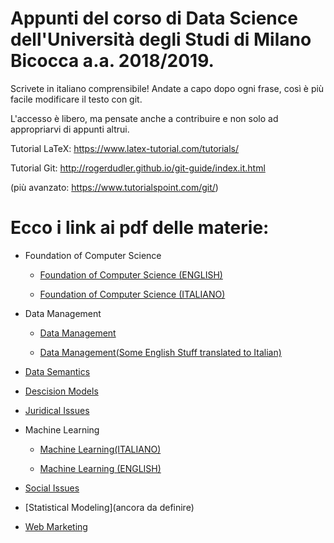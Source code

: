# Appunti del corso di Data Science dell'Università degli Studi di Milano Bicocca a.a. 2018/2019.

Scrivete in italiano comprensibile!
Andate a capo dopo ogni frase, così è più facile modificare il testo
con git.

L'accesso è libero, ma pensate anche a contribuire e non solo ad
appropriarvi di appunti altrui.




Tutorial LaTeX: https://www.latex-tutorial.com/tutorials/

Tutorial Git: http://rogerdudler.github.io/git-guide/index.it.html

(più avanzato: https://www.tutorialspoint.com/git/)



# Ecco i link ai pdf delle materie:

* Foundation of Computer Science 

  * [Foundation of Computer Science (ENGLISH)](https://github.com/moiraghif/appunti/blob/master/Foundation%20of%20Computer%20Science/AppuntiSQL.pdf)

  * [Foundation of Computer Science (ITALIANO)](https://github.com/moiraghif/appunti/blob/master/Foundation%20of%20Computer%20Science/Appunti%20di%20SQL%20(ITA).pdf)

* Data Management

  * [Data Management](https://github.com/moiraghif/appunti/blob/master/data%20management/DataManagement.pdf)

  * [Data Management(Some English Stuff translated to Italian)](https://github.com/moiraghif/appunti/blob/master/data%20management/DataManagement_ita.pdf)

* [Data Semantics](https://github.com/moiraghif/appunti/blob/master/data%20semantics/data%20semantics.pdf)

* [Descision Models](https://github.com/moiraghif/appunti/blob/master/decision%20models/decision%20models.pdf)

* [Juridical Issues](https://github.com/moiraghif/appunti/blob/master/diritto%20digitale/diritto%20digitale.pdf)

* Machine Learning
  
  * [Machine Learning(ITALIANO)](https://github.com/moiraghif/appunti/blob/master/machine%20learning/machine%20learning.pdf)

  * [Machine Learning (ENGLISH)](https://github.com/moiraghif/appunti/blob/master/machine%20learning/ML_pranav.pdf)

* [Social Issues](https://github.com/moiraghif/appunti/blob/master/social/social.pdf)

* [Statistical Modeling](ancora da definire)

* [Web Marketing](https://github.com/moiraghif/appunti/blob/master/web%20marketing/web%20marketing.pdf)
